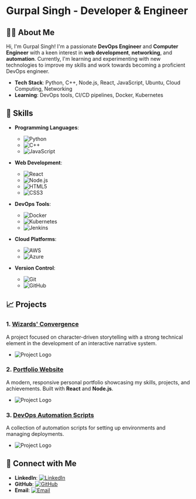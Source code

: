 # Gurpal Singh - Developer & Engineer

## 👨‍💻 About Me
Hi, I'm Gurpal Singh! I'm a passionate **DevOps Engineer** and **Computer Engineer** with a keen interest in **web development**, **networking**, and **automation**. Currently, I'm learning and experimenting with new technologies to improve my skills and work towards becoming a proficient DevOps engineer.

- **Tech Stack**: Python, C++, Node.js, React, JavaScript, Ubuntu, Cloud Computing, Networking
- **Learning**: DevOps tools, CI/CD pipelines, Docker, Kubernetes

## 🚀 Skills

- **Programming Languages**:
  - ![Python](https://img.shields.io/badge/-Python-3776AB?style=flat&logo=python&logoColor=ffffff)
  - ![C++](https://img.shields.io/badge/-C++-00599C?style=flat&logo=cplusplus&logoColor=ffffff)
  - ![JavaScript](https://img.shields.io/badge/-JavaScript-F7DF1E?style=flat&logo=javascript&logoColor=000000)

- **Web Development**:
  - ![React](https://img.shields.io/badge/-React-61DAFB?style=flat&logo=react&logoColor=ffffff)
  - ![Node.js](https://img.shields.io/badge/-Node.js-339933?style=flat&logo=node.js&logoColor=ffffff)
  - ![HTML5](https://img.shields.io/badge/-HTML5-E34F26?style=flat&logo=html5&logoColor=ffffff)
  - ![CSS3](https://img.shields.io/badge/-CSS3-1572B6?style=flat&logo=css3&logoColor=ffffff)

- **DevOps Tools**:
  - ![Docker](https://img.shields.io/badge/-Docker-2496ED?style=flat&logo=docker&logoColor=ffffff)
  - ![Kubernetes](https://img.shields.io/badge/-Kubernetes-326CE5?style=flat&logo=kubernetes&logoColor=ffffff)
  - ![Jenkins](https://img.shields.io/badge/-Jenkins-D24939?style=flat&logo=jenkins&logoColor=ffffff)

- **Cloud Platforms**:
  - ![AWS](https://img.shields.io/badge/-AWS-232F3E?style=flat&logo=amazonaws&logoColor=ffffff)
  - ![Azure](https://img.shields.io/badge/-Azure-0089D6?style=flat&logo=microsoftazure&logoColor=ffffff)

- **Version Control**:
  - ![Git](https://img.shields.io/badge/-Git-F05032?style=flat&logo=git&logoColor=ffffff)
  - ![GitHub](https://img.shields.io/badge/-GitHub-181717?style=flat&logo=github&logoColor=ffffff)

## 📈 Projects

### 1. [Wizards' Convergence](https://github.com/your-username/wizards-convergence)
A project focused on character-driven storytelling with a strong technical element in the development of an interactive narrative system.
- ![Project Logo](https://img.shields.io/badge/-Wizards_Convergence-61DAFB?style=flat&logo=react&logoColor=ffffff)

### 2. [Portfolio Website](https://github.com/your-username/portfolio)
A modern, responsive personal portfolio showcasing my skills, projects, and achievements. Built with **React** and **Node.js**.
- ![Project Logo](https://img.shields.io/badge/-Portfolio-232F3E?style=flat&logo=github&logoColor=ffffff)

### 3. [DevOps Automation Scripts](https://github.com/your-username/devops-scripts)
A collection of automation scripts for setting up environments and managing deployments.
- ![Project Logo](https://img.shields.io/badge/-DevOps_Scripts-2496ED?style=flat&logo=docker&logoColor=ffffff)

## 🤝 Connect with Me
- **LinkedIn**: [![LinkedIn](https://img.shields.io/badge/-LinkedIn-0A66C2?style=flat&logo=linkedin&logoColor=ffffff)](https://linkedin.com/in/gurpal-singh)
- **GitHub**: [![GitHub](https://img.shields.io/badge/-GitHub-181717?style=flat&logo=github&logoColor=ffffff)](https://github.com/your-username)
- **Email**: [![Email](https://img.shields.io/badge/-Email-D14836?style=flat&logo=gmail&logoColor=ffffff)](mailto:gurpal.singh@example.com)
